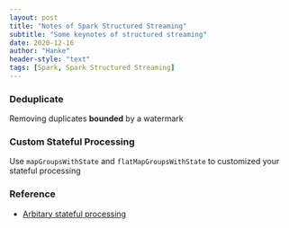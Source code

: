 ```yaml
---
layout: post
title: "Notes of Spark Structured Streaming"
subtitle: "Some keynotes of structured streaming"
date: 2020-12-16
author: "Hanke"
header-style: "text"
tags: [Spark, Spark Structured Streaming]
---
```



### Deduplicate
Removing duplicates **bounded** by a watermark

### Custom Stateful Processing
Use `mapGroupsWithState` and `flatMapGroupsWithState` to customized your stateful processing

### Reference
* [Arbitary stateful processing](https://databricks.com/blog/2017/10/17/arbitrary-stateful-processing-in-apache-sparks-structured-streaming.html)
